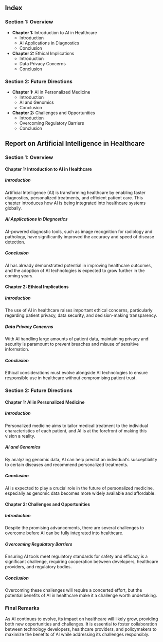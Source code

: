 ## Index

### Section 1: Overview

* **Chapter 1:** Introduction to AI in Healthcare
    * Introduction
    * AI Applications in Diagnostics
    * Conclusion
* **Chapter 2:** Ethical Implications
    * Introduction
    * Data Privacy Concerns
    * Conclusion

### Section 2: Future Directions

* **Chapter 1:** AI in Personalized Medicine
    * Introduction
    * AI and Genomics
    * Conclusion
* **Chapter 2:** Challenges and Opportunities
    * Introduction
    * Overcoming Regulatory Barriers
    * Conclusion

## Report on Artificial Intelligence in Healthcare

### Section 1: Overview

#### Chapter 1: Introduction to AI in Healthcare

##### Introduction

Artificial Intelligence (AI) is transforming healthcare by enabling faster diagnostics, personalized treatments, and efficient patient care. This chapter introduces how AI is being integrated into healthcare systems globally.

##### AI Applications in Diagnostics

AI-powered diagnostic tools, such as image recognition for radiology and pathology, have significantly improved the accuracy and speed of disease detection.

##### Conclusion

AI has already demonstrated potential in improving healthcare outcomes, and the adoption of AI technologies is expected to grow further in the coming years.

#### Chapter 2: Ethical Implications

##### Introduction

The use of AI in healthcare raises important ethical concerns, particularly regarding patient privacy, data security, and decision-making transparency.

##### Data Privacy Concerns

With AI handling large amounts of patient data, maintaining privacy and security is paramount to prevent breaches and misuse of sensitive information.

##### Conclusion

Ethical considerations must evolve alongside AI technologies to ensure responsible use in healthcare without compromising patient trust.

### Section 2: Future Directions

#### Chapter 1: AI in Personalized Medicine

##### Introduction

Personalized medicine aims to tailor medical treatment to the individual characteristics of each patient, and AI is at the forefront of making this vision a reality.

##### AI and Genomics

By analyzing genomic data, AI can help predict an individual's susceptibility to certain diseases and recommend personalized treatments.

##### Conclusion

AI is expected to play a crucial role in the future of personalized medicine, especially as genomic data becomes more widely available and affordable.

#### Chapter 2: Challenges and Opportunities

##### Introduction

Despite the promising advancements, there are several challenges to overcome before AI can be fully integrated into healthcare.

##### Overcoming Regulatory Barriers

Ensuring AI tools meet regulatory standards for safety and efficacy is a significant challenge, requiring cooperation between developers, healthcare providers, and regulatory bodies.

##### Conclusion

Overcoming these challenges will require a concerted effort, but the potential benefits of AI in healthcare make it a challenge worth undertaking.

### Final Remarks

As AI continues to evolve, its impact on healthcare will likely grow, providing both new opportunities and challenges. It is essential to foster collaboration between technology developers, healthcare providers, and policymakers to maximize the benefits of AI while addressing its challenges responsibly. 
